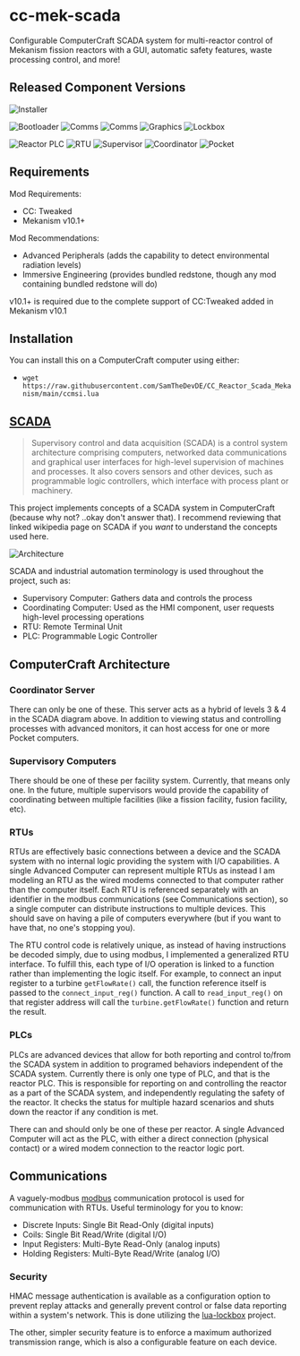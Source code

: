 # cc-mek-scada
Configurable ComputerCraft SCADA system for multi-reactor control of Mekanism fission reactors with a GUI, automatic safety features, waste processing control, and more! 

## Released Component Versions

![Installer](https://img.shields.io/endpoint?url=https%3A%2F%2Fmikaylafischler.github.io%2Fcc-mek-scada%2Finstaller.json)


![Bootloader](https://img.shields.io/endpoint?url=https%3A%2F%2Fmikaylafischler.github.io%2Fcc-mek-scada%2Fbootloader.json)
![Comms](https://img.shields.io/endpoint?url=https%3A%2F%2Fmikaylafischler.github.io%2Fcc-mek-scada%2Fcommon.json)
![Comms](https://img.shields.io/endpoint?url=https%3A%2F%2Fmikaylafischler.github.io%2Fcc-mek-scada%2Fcomms.json)
![Graphics](https://img.shields.io/endpoint?url=https%3A%2F%2Fmikaylafischler.github.io%2Fcc-mek-scada%2Fgraphics.json)
![Lockbox](https://img.shields.io/endpoint?url=https%3A%2F%2Fmikaylafischler.github.io%2Fcc-mek-scada%2Flockbox.json)


![Reactor PLC](https://img.shields.io/endpoint?url=https%3A%2F%2Fmikaylafischler.github.io%2Fcc-mek-scada%2Freactor-plc.json)
![RTU](https://img.shields.io/endpoint?url=https%3A%2F%2Fmikaylafischler.github.io%2Fcc-mek-scada%2Frtu.json)
![Supervisor](https://img.shields.io/endpoint?url=https%3A%2F%2Fmikaylafischler.github.io%2Fcc-mek-scada%2Fsupervisor.json)
![Coordinator](https://img.shields.io/endpoint?url=https%3A%2F%2Fmikaylafischler.github.io%2Fcc-mek-scada%2Fcoordinator.json)
![Pocket](https://img.shields.io/endpoint?url=https%3A%2F%2Fmikaylafischler.github.io%2Fcc-mek-scada%2Fpocket.json)

## Requirements

Mod Requirements:
- CC: Tweaked
- Mekanism v10.1+

Mod Recommendations:
- Advanced Peripherals (adds the capability to detect environmental radiation levels)
- Immersive Engineering (provides bundled redstone, though any mod containing bundled redstone will do)

v10.1+ is required due to the complete support of CC:Tweaked added in Mekanism v10.1

## Installation

You can install this on a ComputerCraft computer using either:
* `wget https://raw.githubusercontent.com/SamTheDevDE/CC_Reactor_Scada_Mekanism/main/ccmsi.lua`

## [SCADA](https://en.wikipedia.org/wiki/SCADA)
> Supervisory control and data acquisition (SCADA) is a control system architecture comprising computers, networked data communications and graphical user interfaces for high-level supervision of machines and processes. It also covers sensors and other devices, such as programmable logic controllers, which interface with process plant or machinery.

This project implements concepts of a SCADA system in ComputerCraft (because why not? ..okay don't answer that). I recommend reviewing that linked wikipedia page on SCADA if you *want* to understand the concepts used here.

![Architecture](https://upload.wikimedia.org/wikipedia/commons/thumb/1/10/Functional_levels_of_a_Distributed_Control_System.svg/1000px-Functional_levels_of_a_Distributed_Control_System.svg.png)

SCADA and industrial automation terminology is used throughout the project, such as:
- Supervisory Computer: Gathers data and controls the process
- Coordinating Computer: Used as the HMI component, user requests high-level processing operations
- RTU: Remote Terminal Unit
- PLC: Programmable Logic Controller

## ComputerCraft Architecture

### Coordinator Server

There can only be one of these. This server acts as a hybrid of levels 3 & 4 in the SCADA diagram above. In addition to viewing status and controlling processes with advanced monitors, it can host access for one or more Pocket computers.

### Supervisory Computers

There should be one of these per facility system. Currently, that means only one. In the future, multiple supervisors would provide the capability of coordinating between multiple facilities (like a fission facility, fusion facility, etc).

### RTUs

RTUs are effectively basic connections between a device and the SCADA system with no internal logic providing the system with I/O capabilities. A single Advanced Computer can represent multiple RTUs as instead I am modeling an RTU as the wired modems connected to that computer rather than the computer itself. Each RTU is referenced separately with an identifier in the modbus communications (see Communications section), so a single computer can distribute instructions to multiple devices. This should save on having a pile of computers everywhere (but if you want to have that, no one's stopping you).

The RTU control code is relatively unique, as instead of having instructions be decoded simply, due to using modbus, I implemented a generalized RTU interface. To fulfill this, each type of I/O operation is linked to a function rather than implementing the logic itself. For example, to connect an input register to a turbine `getFlowRate()` call, the function reference itself is passed to the `connect_input_reg()` function. A call to `read_input_reg()` on that register address will call the `turbine.getFlowRate()` function and return the result.

### PLCs

PLCs are advanced devices that allow for both reporting and control to/from the SCADA system in addition to programed behaviors independent of the SCADA system. Currently there is only one type of PLC, and that is the reactor PLC. This is responsible for reporting on and controlling the reactor as a part of the SCADA system, and independently regulating the safety of the reactor. It checks the status for multiple hazard scenarios and shuts down the reactor if any condition is met.

There can and should only be one of these per reactor. A single Advanced Computer will act as the PLC, with either a direct connection (physical contact) or a wired modem connection to the reactor logic port.

## Communications

A vaguely-modbus [modbus](https://en.wikipedia.org/wiki/Modbus) communication protocol is used for communication with RTUs. Useful terminology for you to know:
- Discrete Inputs: Single Bit Read-Only (digital inputs)
- Coils: Single Bit Read/Write (digital I/O)
- Input Registers: Multi-Byte Read-Only (analog inputs)
- Holding Registers: Multi-Byte Read/Write (analog I/O)

### Security

HMAC message authentication is available as a configuration option to prevent replay attacks and generally prevent control or false data reporting within a system's network. This is done utilizing the [lua-lockbox](https://github.com/somesocks/lua-lockbox) project.

The other, simpler security feature is to enforce a maximum authorized transmission range, which is also a configurable feature on each device.
